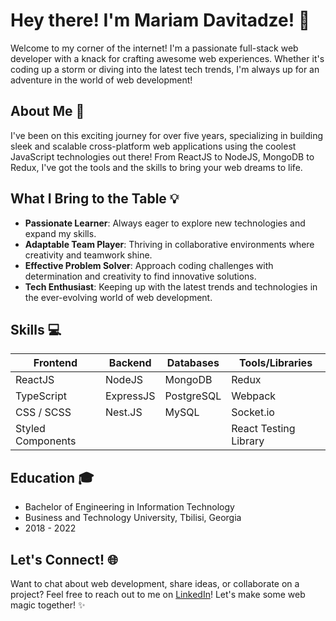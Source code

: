 # Hey there! I'm Mariam Davitadze! 🌟

Welcome to my corner of the internet! I'm a passionate full-stack web developer with a knack for crafting awesome web experiences. Whether it's coding up a storm or diving into the latest tech trends, I'm always up for an adventure in the world of web development!

## About Me 🚀

I've been on this exciting journey for over five years, specializing in building sleek and scalable cross-platform web applications using the coolest JavaScript technologies out there! From ReactJS to NodeJS, MongoDB to Redux, I've got the tools and the skills to bring your web dreams to life.

## What I Bring to the Table 💡

- **Passionate Learner**: Always eager to explore new technologies and expand my skills.
- **Adaptable Team Player**: Thriving in collaborative environments where creativity and teamwork shine.
- **Effective Problem Solver**: Approach coding challenges with determination and creativity to find innovative solutions.
- **Tech Enthusiast**: Keeping up with the latest trends and technologies in the ever-evolving world of web development.

## Skills 💻

| Frontend           | Backend           | Databases         | Tools/Libraries   |
|--------------------|-------------------|-------------------|-------------------|
| ReactJS            | NodeJS            | MongoDB           | Redux             |
| TypeScript         | ExpressJS         | PostgreSQL        | Webpack           |
| CSS / SCSS        | Nest.JS           | MySQL             | Socket.io         |
| Styled Components |                  |                   | React Testing Library |

## Education 🎓

- Bachelor of Engineering in Information Technology
- Business and Technology University, Tbilisi, Georgia
- 2018 - 2022

## Let's Connect! 🌐

Want to chat about web development, share ideas, or collaborate on a project? Feel free to reach out to me on [LinkedIn](https://www.linkedin.com/in/m-davitadze/)! Let's make some web magic together! ✨
